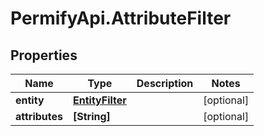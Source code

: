 # PermifyApi.AttributeFilter

## Properties

Name | Type | Description | Notes
------------ | ------------- | ------------- | -------------
**entity** | [**EntityFilter**](EntityFilter.md) |  | [optional] 
**attributes** | **[String]** |  | [optional] 


